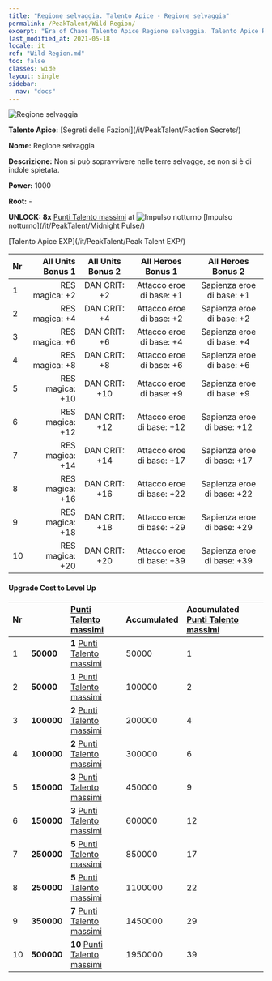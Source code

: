 ```yaml
---
title: "Regione selvaggia. Talento Apice - Regione selvaggia"
permalink: /PeakTalent/Wild Region/
excerpt: "Era of Chaos Talento Apice Regione selvaggia. Talento Apice Regione selvaggia. Regione selvaggia"
last_modified_at: 2021-05-18
locale: it
ref: "Wild Region.md"
toc: false
classes: wide
layout: single
sidebar:
  nav: "docs"
---
```


  ![Regione selvaggia](/images/pt/talent_3010.png)

  **Talento Apice:** [Segreti delle Fazioni](/it/PeakTalent/Faction Secrets/)

  **Nome:** Regione selvaggia

  **Descrizione:** Non si può sopravvivere nelle terre selvagge, se non si è di indole spietata.

  **Power:** 1000

  **Root:** -

  **UNLOCK: 8x** [Punti Talento massimi](/ItemsIT/con_934/) at ![Impulso notturno](/images/pt/talent_3009.png) [Impulso notturno](/it/PeakTalent/Midnight Pulse/)

  [Talento Apice EXP](/it/PeakTalent/Peak Talent EXP/)

  | Nr | All Units Bonus 1 | All Units Bonus 2 | All Heroes Bonus 1 | All Heroes Bonus 2 |
  |:---|--------------:|:-------------:|:-------------:|:-------------:|
  | 1 | RES magica: +2 | DAN CRIT: +2 | Attacco eroe di base: +1 | Sapienza eroe di base: +1 |
  | 2 | RES magica: +4 | DAN CRIT: +4 | Attacco eroe di base: +2 | Sapienza eroe di base: +2 |
  | 3 | RES magica: +6 | DAN CRIT: +6 | Attacco eroe di base: +4 | Sapienza eroe di base: +4 |
  | 4 | RES magica: +8 | DAN CRIT: +8 | Attacco eroe di base: +6 | Sapienza eroe di base: +6 |
  | 5 | RES magica: +10 | DAN CRIT: +10 | Attacco eroe di base: +9 | Sapienza eroe di base: +9 |
  | 6 | RES magica: +12 | DAN CRIT: +12 | Attacco eroe di base: +12 | Sapienza eroe di base: +12 |
  | 7 | RES magica: +14 | DAN CRIT: +14 | Attacco eroe di base: +17 | Sapienza eroe di base: +17 |
  | 8 | RES magica: +16 | DAN CRIT: +16 | Attacco eroe di base: +22 | Sapienza eroe di base: +22 |
  | 9 | RES magica: +18 | DAN CRIT: +18 | Attacco eroe di base: +29 | Sapienza eroe di base: +29 |
  | 10 | RES magica: +20 | DAN CRIT: +20 | Attacco eroe di base: +39 | Sapienza eroe di base: +39 |


#### Upgrade Cost to Level Up

  | Nr | <i class="fas fa-coins"/> | [Punti Talento massimi](/ItemsIT/con_934/) | Accumulated <i class="fas fa-coins"/> | Accumulated [Punti Talento massimi](/ItemsIT/con_934/) |
  |:---|:--------------|:-------------|:-------------|:-------------|
  | 1 | **50000** | **1** [Punti Talento massimi](/ItemsIT/con_934/) | 50000 | 1 |
  | 2 | **50000** | **1** [Punti Talento massimi](/ItemsIT/con_934/) | 100000 | 2 |
  | 3 | **100000** | **2** [Punti Talento massimi](/ItemsIT/con_934/) | 200000 | 4 |
  | 4 | **100000** | **2** [Punti Talento massimi](/ItemsIT/con_934/) | 300000 | 6 |
  | 5 | **150000** | **3** [Punti Talento massimi](/ItemsIT/con_934/) | 450000 | 9 |
  | 6 | **150000** | **3** [Punti Talento massimi](/ItemsIT/con_934/) | 600000 | 12 |
  | 7 | **250000** | **5** [Punti Talento massimi](/ItemsIT/con_934/) | 850000 | 17 |
  | 8 | **250000** | **5** [Punti Talento massimi](/ItemsIT/con_934/) | 1100000 | 22 |
  | 9 | **350000** | **7** [Punti Talento massimi](/ItemsIT/con_934/) | 1450000 | 29 |
  | 10 | **500000** | **10** [Punti Talento massimi](/ItemsIT/con_934/) | 1950000 | 39 |
